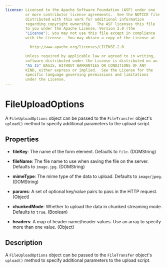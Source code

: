 ```yaml
---
license: Licensed to the Apache Software Foundation (ASF) under one
         or more contributor license agreements.  See the NOTICE file
         distributed with this work for additional information
         regarding copyright ownership.  The ASF licenses this file
         to you under the Apache License, Version 2.0 (the
         "License"); you may not use this file except in compliance
         with the License.  You may obtain a copy of the License at

           http://www.apache.org/licenses/LICENSE-2.0

         Unless required by applicable law or agreed to in writing,
         software distributed under the License is distributed on an
         "AS IS" BASIS, WITHOUT WARRANTIES OR CONDITIONS OF ANY
         KIND, either express or implied.  See the License for the
         specific language governing permissions and limitations
         under the License.
---
```


# FileUploadOptions

A `FileUploadOptions` object can be passed to the `FileTransfer`
object's `upload()` method to specify additional parameters to the
upload script.

## Properties

- __fileKey__: The name of the form element.  Defaults to `file`. (DOMString)

- __fileName__: The file name to use when saving the file on the server.  Defaults to `image.jpg`. (DOMString)

- __mimeType__: The mime type of the data to upload.  Defaults to `image/jpeg`. (DOMString)

- __params__: A set of optional key/value pairs to pass in the HTTP request. (Object)

- __chunkedMode__: Whether to upload the data in chunked streaming mode. Defaults to `true`. (Boolean)

- __headers__: A map of header name/header values. Use an array to specify more than one value. (Object)

## Description

A `FileUploadOptions` object can be passed to the `FileTransfer`
object's `upload()` method to specify additional parameters to the
upload script.
